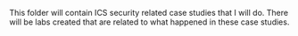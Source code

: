 This folder will contain ICS security related case studies that I will do. There will be labs created that are related to what happened in these case studies. 
